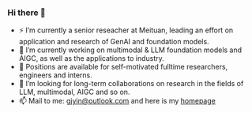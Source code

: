 ### Hi there 👋
- ⚡ I’m currently a senior reseacher at Meituan, leading an effort on application and research of GenAI and foundation models.
- 🔭 I’m currently working on multimodal & LLM foundation models and AIGC, as well as the applications to industry.
- 👯 Positions are available for self-motivated fulltime researchers, engineers and interns.
- 🌱 I’m looking for long-term collaborations on research in the fields of LLM, multimodal, AIGC and so on.
- 📫 Mail to me: gjyin@outlook.com and here is my [homepage](gjyin.github.io)

<!--
**gjyin/gjyin** is a ✨ _special_ ✨ repository because its `README.md` (this file) appears on your GitHub profile.

Here are some ideas to get you started:

- 🔭 I’m currently working on ...
- 🌱 I’m currently learning ...
- 👯 I’m looking to collaborate on ...
- 🤔 I’m looking for help with ...
- 💬 Ask me about ...
- 📫 How to reach me: ...
- 😄 Pronouns: ...
- ⚡ Fun fact: ...
-->
